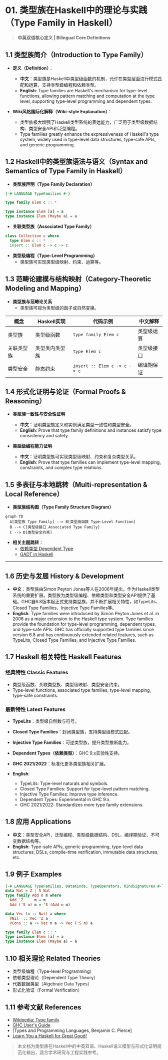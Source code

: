 # 01. 类型族在Haskell中的理论与实践（Type Family in Haskell）

> **中英双语核心定义 | Bilingual Core Definitions**

## 1.1 类型族简介（Introduction to Type Family）

- **定义（Definition）**：
  - **中文**：类型族是Haskell中类型级函数的机制，允许在类型层面进行模式匹配和运算，支持类型级编程和依赖类型。
  - **English**: Type families are Haskell's mechanism for type-level functions, allowing pattern matching and computation at the type level, supporting type-level programming and dependent types.

- **Wiki风格国际化解释（Wiki-style Explanation）**：
  - 类型族极大增强了Haskell类型系统的表达能力，广泛用于类型级数据结构、类型安全API和泛型编程。
  - Type families greatly enhance the expressiveness of Haskell's type system, widely used in type-level data structures, type-safe APIs, and generic programming.

## 1.2 Haskell中的类型族语法与语义（Syntax and Semantics of Type Family in Haskell）

- **类型族声明（Type Family Declaration）**

```haskell
{-# LANGUAGE TypeFamilies #-}

type family Elem c :: *

type instance Elem [a] = a
type instance Elem (Maybe a) = a
```

- **关联类型族（Associated Type Family）**

```haskell
class Collection c where
  type Elem c :: *
  insert :: Elem c -> c -> c
```

- **类型级编程（Type-Level Programming）**
  - 类型族可实现类型级映射、约束、运算等。

## 1.3 范畴论建模与结构映射（Category-Theoretic Modeling and Mapping）

- **类型族与范畴论关系**
  - 类型族可视为类型级的函子或自然变换。

| 概念 | Haskell实现 | 代码示例 | 中文解释 |
|------|-------------|----------|----------|
| 类型族 | 类型级函数 | `type family Elem c` | 类型级运算 |
| 关联类型族 | 类型类内类型族 | `type Elem c` | 类型级接口 |
| 类型安全 | 静态约束 | `insert :: Elem c -> c -> c` | 编译期保证 |

## 1.4 形式化证明与论证（Formal Proofs & Reasoning）

- **类型族一致性与安全性证明**
  - **中文**：证明类型族定义和实例满足类型一致性和类型安全。
  - **English**: Prove that type family definitions and instances satisfy type consistency and safety.

- **类型级编程能力证明**
  - **中文**：证明类型族可实现类型级映射、约束和复杂类型关系。
  - **English**: Prove that type families can implement type-level mapping, constraints, and complex type relations.

## 1.5 多表征与本地跳转（Multi-representation & Local Reference）

- **类型族结构图（Type Family Structure Diagram）**

```mermaid
graph TD
  A[类型族 Type Family] --> B[类型级函数 Type-Level Function]
  B --> C[类型级接口 Associated Type Family]
  C --> D[类型安全约束]
```

- **相关主题跳转**：
  - [依赖类型 Dependent Type](./01-Dependent-Type.md)
  - [GADT in Haskell](./01-GADT.md)

---

## 1.6 历史与发展 History & Development

- **中文**：类型族由Simon Peyton Jones等人在2006年提出，作为Haskell类型系统的重要扩展。类型族为类型级编程、依赖类型和类型安全API提供了基础。GHC自6.8版本起正式支持类型族，并不断扩展相关特性，如TypeLits、Closed Type Families、Injective Type Families等。
- **English**: Type families were introduced by Simon Peyton Jones et al. in 2006 as a major extension to the Haskell type system. Type families provide the foundation for type-level programming, dependent types, and type-safe APIs. GHC has officially supported type families since version 6.8 and has continuously extended related features, such as TypeLits, Closed Type Families, and Injective Type Families.

## 1.7 Haskell 相关特性 Haskell Features

### 经典特性 Classic Features

- 类型级函数、关联类型族、类型级映射、类型安全约束。
- Type-level functions, associated type families, type-level mapping, type-safe constraints.

### 最新特性 Latest Features

- **TypeLits**：类型级自然数与符号。
- **Closed Type Families**：封闭类型族，支持类型级模式匹配。
- **Injective Type Families**：可逆类型族，提升类型推断能力。
- **Dependent Types（依赖类型）**：GHC 9.x实验性支持。
- **GHC 2021/2022**：标准化更多类型族相关扩展。

- **English**:
  - TypeLits: Type-level naturals and symbols.
  - Closed Type Families: Support for type-level pattern matching.
  - Injective Type Families: Improve type inference.
  - Dependent Types: Experimental in GHC 9.x.
  - GHC 2021/2022: Standardizes more type family extensions.

## 1.8 应用 Applications

- **中文**：类型安全API、泛型编程、类型级数据结构、DSL、编译期验证、不可变数据结构等。
- **English**: Type-safe APIs, generic programming, type-level data structures, DSLs, compile-time verification, immutable data structures, etc.

## 1.9 例子 Examples

```haskell
{-# LANGUAGE TypeFamilies, DataKinds, TypeOperators, KindSignatures #-}
data Nat = Z | S Nat
type family Add n m where
  Add 'Z     m = m
  Add ('S n) m = 'S (Add n m)

data Vec (n :: Nat) a where
  VNil  :: Vec 'Z a
  VCons :: a -> Vec n a -> Vec ('S n) a

type family Elem c :: *
type instance Elem [a] = a
type instance Elem (Maybe a) = a
```

## 1.10 相关理论 Related Theories

- 类型级编程（Type-level Programming）
- 依赖类型理论（Dependent Type Theory）
- 代数数据类型（Algebraic Data Types）
- 形式化验证（Formal Verification）

## 1.11 参考文献 References

- [Wikipedia: Type family](https://en.wikipedia.org/wiki/Type_family)
- [GHC User's Guide](https://downloads.haskell.org/ghc/latest/docs/html/users_guide/)
- [Types and Programming Languages, Benjamin C. Pierce]
- [Learn You a Haskell for Great Good!](http://learnyouahaskell.com/)

> 本文档为类型族在Haskell中的中英双语、Haskell语义模型与形式化证明规范化输出，适合学术研究与工程实践参考。
